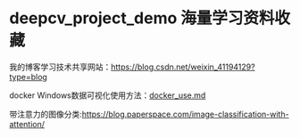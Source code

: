 # deepcv_project_demo 海量学习资料收藏

我的博客学习技术共享网站：https://blog.csdn.net/weixin_41194129?type=blog

docker Windows数据可视化使用方法：[docker_use.md](https://github.com/KangChou/deepcv_project_demo/blob/main/docker_use.md)

带注意力的图像分类:https://blog.paperspace.com/image-classification-with-attention/


